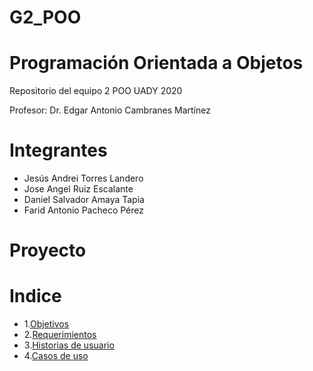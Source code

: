 # G2_POO
# Programación Orientada a Objetos

Repositorio del equipo 2 POO UADY 2020

Profesor: Dr. Edgar Antonio Cambranes Martínez

# Integrantes
* Jesús Andrei Torres Landero
* Jose Angel Ruiz Escalante
* Daniel Salvador Amaya Tapia
* Farid Antonio Pacheco Pérez

# Proyecto

# Indice
* 1.[Objetivos](https://github.com/AndreiTorres/G2_POO/blob/main/Proyecto%20del%20equipo/Objetivo)
* 2.[Requerimientos](https://github.com/AndreiTorres/G2_POO/blob/main/Proyecto%20del%20equipo/Requerimientos)
* 3.[Historias de usuario](https://github.com/AndreiTorres/G2_POO/blob/main/Proyecto%20del%20equipo/Historias%20de%20Usuario)
* 4.[Casos de uso](https://github.com/AndreiTorres/G2_POO/blob/main/Proyecto%20del%20equipo/Casos%20de%20uso)
